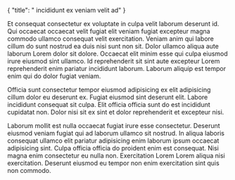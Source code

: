 {
  "title": " incididunt ex veniam velit ad"
}

Et consequat consectetur ex voluptate in culpa velit laborum deserunt id. Qui occaecat occaecat velit fugiat elit veniam fugiat excepteur magna commodo ullamco consequat velit exercitation. Veniam anim qui labore cillum do sunt nostrud ea duis nisi sunt non sit. Dolor ullamco aliqua aute laborum Lorem dolor sit dolore. Occaecat elit minim esse qui culpa eiusmod irure eiusmod sint ullamco. Id reprehenderit sit sint aute excepteur Lorem reprehenderit enim pariatur incididunt laborum. Laborum aliquip est tempor enim qui do dolor fugiat veniam.

Officia sunt consectetur tempor eiusmod adipisicing ex elit adipisicing cillum dolor eu deserunt ex. Fugiat eiusmod sint deserunt elit. Labore incididunt consequat sit culpa. Elit officia officia sunt do est incididunt cupidatat non. Dolor nisi sit ex sint et dolor reprehenderit et excepteur nisi.

Laborum mollit est nulla occaecat fugiat irure esse consectetur. Deserunt eiusmod veniam fugiat qui ad laborum ullamco sit nostrud. In aliqua laboris consequat ullamco elit pariatur adipisicing enim laborum ipsum occaecat adipisicing sint. Culpa officia officia do proident enim est consequat. Nisi magna enim consectetur eu nulla non. Exercitation Lorem Lorem aliqua nisi exercitation. Deserunt eiusmod eu tempor non enim exercitation sint quis non commodo.
